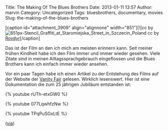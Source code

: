 Title: The Making Of The Blues Brothers
Date: 2013-01-11 13:57
Author: marvin
Category: Uncategorized
Tags: bluesbrothers, documentary, movies
Slug: the-making-of-the-blues-brothers

[caption id="attachment\_3909" align="alignnone" width="851"][![cc by
![851px-Stencil_Graffiti_at_Staromiejska_Street_in_Szczecin_Poland]({filename}/images/851px-Stencil_Graffiti_at_Staromiejska_Street_in_Szczecin_Poland.jpg)
cc by
[Rovdyr](https://de.wikipedia.org/w/index.php?title=Datei:Stencil_Graffiti_at_Staromiejska_Street_in_Szczecin_Poland.jpg&filetimestamp=20071124213505)[/caption]

Das ist der Film an den ich mich am meisten erinnern kann. Seit meiner
frühen Kindheit habe ich den Film immer und immer wieder gesehen. Viele
Zitate sind in meinen Alltagssprachgebrauch eingeflossen und die Blues
Brothers kann ich einfach immer wieder ansehen.

Vor ein paar Tagen habe ich einen Artikel zu der Entstehung des Films
auf der Website der [Vanity
Fair](http://www.vanityfair.com/hollywood/2013/01/making-of-blues-brothers-budget-for-cocaine)
gelesen. Wirklich lesenswert. Hier ist eine Dokumentation die zum 25
jährigen Jubiläum entstanden ist:

{% youtube rUTh-etxGW0 %}

{% youtube 077LqwhfzNw %}

{% youtube TPqPuSGxLtE %}

([via](http://www.openculture.com/2013/01/the_making_of_ithe_blues_brothersi_when_belushi_and_aykroyd_went_on_a_mission_for_comedy_music.html))

